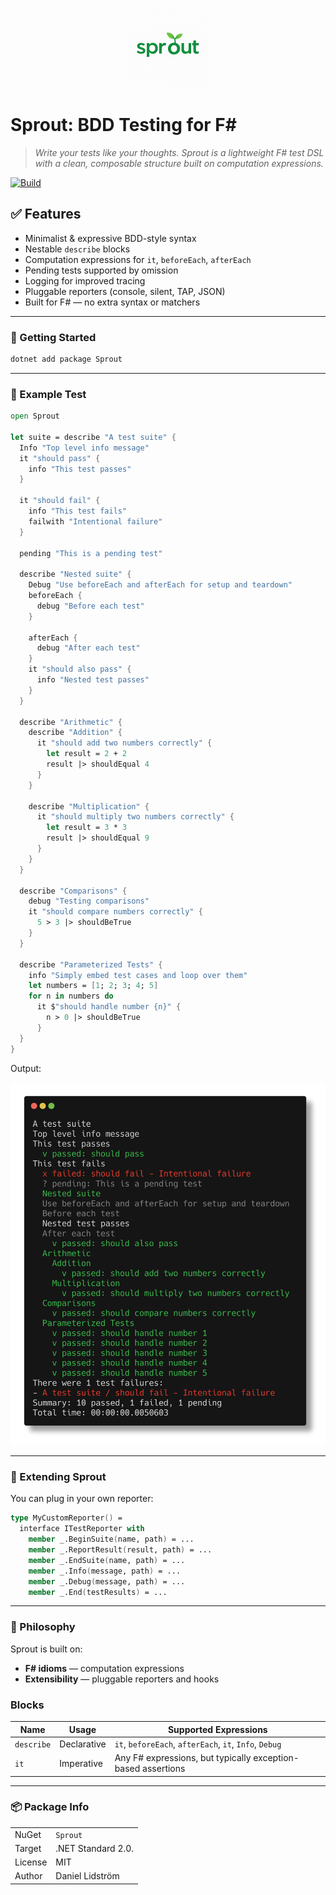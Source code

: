 <p align="center">
<img src="logo.png" height="128" width="128" />
</p>

# Sprout: BDD Testing for F#

> *Write your tests like your thoughts. Sprout is a lightweight F# test DSL with a clean, composable structure built on computation expressions.*

[![Build](https://github.com/dlidstrom/Sprout/actions/workflows/build.yml/badge.svg)](https://github.com/dlidstrom/Sprout/actions/workflows/build.yml)

## ✅ Features

* Minimalist & expressive BDD-style syntax
* Nestable `describe` blocks
* Computation expressions for `it`, `beforeEach`, `afterEach`
* Pending tests supported by omission
* Logging for improved tracing
* Pluggable reporters (console, silent, TAP, JSON)
* Built for F# — no extra syntax or matchers

---

### 🚀 Getting Started

```bash
dotnet add package Sprout
```

---

### 🧪 Example Test

```fsharp
open Sprout

let suite = describe "A test suite" {
  Info "Top level info message"
  it "should pass" {
    info "This test passes"
  }

  it "should fail" {
    info "This test fails"
    failwith "Intentional failure"
  }

  pending "This is a pending test"

  describe "Nested suite" {
    Debug "Use beforeEach and afterEach for setup and teardown"
    beforeEach {
      debug "Before each test"
    }

    afterEach {
      debug "After each test"
    }
    it "should also pass" {
      info "Nested test passes"
    }
  }

  describe "Arithmetic" {
    describe "Addition" {
      it "should add two numbers correctly" {
        let result = 2 + 2
        result |> shouldEqual 4
      }
    }

    describe "Multiplication" {
      it "should multiply two numbers correctly" {
        let result = 3 * 3
        result |> shouldEqual 9
      }
    }
  }

  describe "Comparisons" {
    debug "Testing comparisons"
    it "should compare numbers correctly" {
      5 > 3 |> shouldBeTrue
    }
  }

  describe "Parameterized Tests" {
    info "Simply embed test cases and loop over them"
    let numbers = [1; 2; 3; 4; 5]
    for n in numbers do
      it $"should handle number {n}" {
        n > 0 |> shouldBeTrue
      }
  }
}
```

Output:

![output](out.png)

---

### 🧩 Extending Sprout

You can plug in your own reporter:

```fsharp
type MyCustomReporter() =
  interface ITestReporter with
    member _.BeginSuite(name, path) = ...
    member _.ReportResult(result, path) = ...
    member _.EndSuite(name, path) = ...
    member _.Info(message, path) = ...
    member _.Debug(message, path) = ...
    member _.End(testResults) = ...
```

---

### 🎯 Philosophy

Sprout is built on:

* **F# idioms** — computation expressions
* **Extensibility** — pluggable reporters and hooks

### Blocks

| Name | Usage | Supported Expressions |
|-|-|-|
`describe` | Declarative | `it`, `beforeEach`, `afterEach`, `it`, `Info`, `Debug` |
| `it` | Imperative | Any F# expressions, but typically exception-based assertions |

---

### 📦 Package Info

|         |                             |
| ------- | --------------------------- |
| NuGet   | `Sprout`                    |
| Target  | .NET Standard 2.0.          |
| License | MIT                         |
| Author  | Daniel Lidström             |
